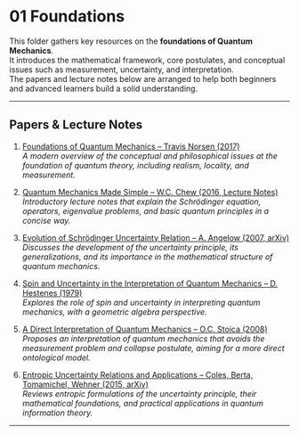 # 01 Foundations

This folder gathers key resources on the **foundations of Quantum Mechanics**.  
It introduces the mathematical framework, core postulates, and conceptual issues such as measurement, uncertainty, and interpretation.  
The papers and lecture notes below are arranged to help both beginners and advanced learners build a solid understanding.

---

## Papers & Lecture Notes

1. [Foundations of Quantum Mechanics – Travis Norsen (2017)](https://pages.jh.edu/rrynasi1/HealeySeminar/literature/Norsen2017FoundationsOfQuantumMechanics.pdf)  
   *A modern overview of the conceptual and philosophical issues at the foundation of quantum theory, including realism, locality, and measurement.*

2. [Quantum Mechanics Made Simple – W.C. Chew (2016, Lecture Notes)](https://engineering.purdue.edu/wcchew/course/QMAll20161206.pdf)  
   *Introductory lecture notes that explain the Schrödinger equation, operators, eigenvalue problems, and basic quantum principles in a concise way.*

3. [Evolution of Schrödinger Uncertainty Relation – A. Angelow (2007, arXiv)](https://arxiv.org/pdf/0710.0670)  
   *Discusses the development of the uncertainty principle, its generalizations, and its importance in the mathematical structure of quantum mechanics.*

4. [Spin and Uncertainty in the Interpretation of Quantum Mechanics – D. Hestenes (1979)](https://davidhestenes.net/geocalc/pdf/Spin%26uncert.pdf)  
   *Explores the role of spin and uncertainty in interpreting quantum mechanics, with a geometric algebra perspective.*

5. [A Direct Interpretation of Quantum Mechanics – O.C. Stoica (2008)](https://philsci-archive.pitt.edu/4200/1/direct_qm-v2.pdf)  
   *Proposes an interpretation of quantum mechanics that avoids the measurement problem and collapse postulate, aiming for a more direct ontological model.*

6. [Entropic Uncertainty Relations and Applications – Coles, Berta, Tomamichel, Wehner (2015, arXiv)](https://arxiv.org/abs/1511.04857)  
   *Reviews entropic formulations of the uncertainty principle, their mathematical foundations, and practical applications in quantum information theory.*

---

